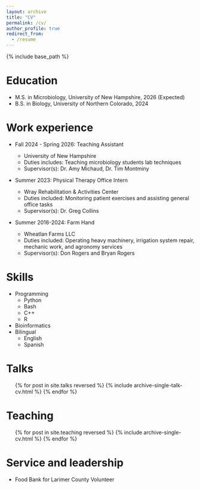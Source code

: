```yaml
---
layout: archive
title: "CV"
permalink: /cv/
author_profile: true
redirect_from:
  - /resume
---
```


{% include base_path %}

Education
======
* M.S. in Microbiology, University of New Hampshire, 2026 (Expected)
* B.S. in Biology, University of Northern Colorado, 2024

Work experience
======
* Fall 2024 - Spring 2026: Teaching Assistant
  * University of New Hampshire
  * Duties includes: Teaching microbiology students lab techniques
  * Supervisor(s): Dr. Amy Michaud, Dr. Tim Montminy

* Summer 2023: Physical Therapy Office Intern
  * Wray Rehabilitation & Activities Center
  * Duties included: Monitoring patient exercises and assisting general office tasks
  * Supervisor(s): Dr. Greg Collins

* Summer 2016-2024: Farm Hand
  * Wheatlan Farms LLC
  * Duties included: Operating heavy machinery, irrigation system repair, 
  mechanic work, and agronomy services
  * Supervisor(s): Don Rogers and Bryan Rogers
  
Skills
======
* Programming
  * Python
  * Bash
  * C++
  * R
* Bioinformatics
* Bilingual
  * English
  * Spanish

<!-- Publications
======
  <ul>{% for post in site.publications reversed %}
    {% include archive-single-cv.html %}
  {% endfor %}</ul> -->
  
Talks
======
  <ul>{% for post in site.talks reversed %}
    {% include archive-single-talk-cv.html  %}
  {% endfor %}</ul>
  
Teaching
======
  <ul>{% for post in site.teaching reversed %}
    {% include archive-single-cv.html %}
  {% endfor %}</ul>
  
Service and leadership
======
* Food Bank for Larimer County Volunteer
